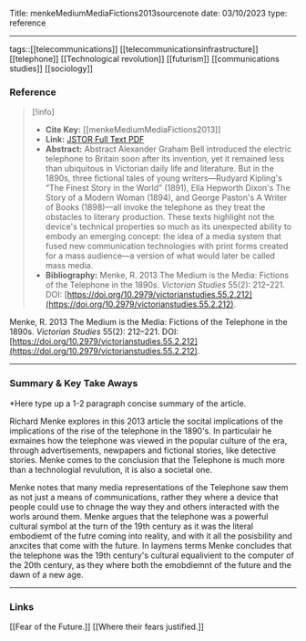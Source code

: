 
Title: menkeMediumMediaFictions2013sourcenote
date: 03/10/2023
type: reference

---

tags::[[telecommunications]] [[telecommunicationsinfrastructure]] [[telephone]] [[Technological revolution]] [[futurism]] [[communications studies]] [[sociology]]

### Reference 
> [!info]
> - **Cite Key:** [[menkeMediumMediaFictions2013]]
> - **Link:** [JSTOR Full Text PDF](file:///Users/kennedyelson/Zotero/storage/TRV4Z6ZH/Menke%20-%202013%20-%20The%20Medium%20is%20the%20Media%20Fictions%20of%20the%20Telephone.pdf)
> - **Abstract:** Abstract Alexander Graham Bell introduced the electric telephone to Britain soon after its invention, yet it remained less than ubiquitous in Victorian daily life and literature. But in the 1890s, three fictional tales of young writers—Rudyard Kipling's “The Finest Story in the World” (1891), Ella Hepworth Dixon's The Story of a Modern Woman (1894), and George Paston's A Writer of Books (1898)—all invoke the telephone as they treat the obstacles to literary production. These texts highlight not the device's technical properties so much as its unexpected ability to embody an emerging concept: the idea of a media system that fused new communication technologies with print forms created for a mass audience—a version of what would later be called mass media.
> - **Bibliography:** Menke, R. 2013 The Medium is the Media: Fictions of the Telephone in the 1890s. _Victorian Studies_ 55(2): 212–221. DOI: [https://doi.org/10.2979/victorianstudies.55.2.212](https://doi.org/10.2979/victorianstudies.55.2.212).

Menke, R. 2013 The Medium is the Media: Fictions of the Telephone in the 1890s. _Victorian Studies_ 55(2): 212–221. DOI: [https://doi.org/10.2979/victorianstudies.55.2.212](https://doi.org/10.2979/victorianstudies.55.2.212).


---

### Summary & Key Take Aways

*Here type up a 1-2 paragraph concise summary of the article. 

Richard Menke explores in this 2013 article the socital implications of the implications of the rise of the telephone in the 1890's. In particulair he exmaines how the telephone was viewed in the popular culture of the era, through advertisements, newpapers and fictional stories, like detective stories. Menke comes to the conclusion that the Telephone is much more than a technologial revulution, it is also a societal one. 

Menke notes that many media representations of the Telephone saw them as not just a means of communications, rather they where a device that people could use to chnage the way they and others interacted with the worls around them.  Menke argues that the telephone was a powerful cultural symbol at the turn of the 19th century as it was the literal embodiemt of the futre coming into reality, and with it all the posisbility and anxcites that come with the future. In laymens terms Menke concludes that the telephone was the 19th century's cultural equalivient to the computer of the 20th century, as they where both the emobdiemnt of the future and the dawn of a new age. 

--- 

### Links
[[Fear of the Future.]]
[[Where their fears justified.]]